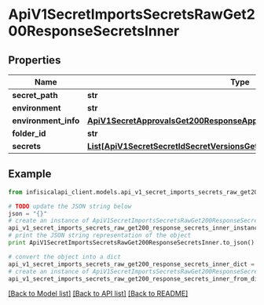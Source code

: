 # ApiV1SecretImportsSecretsRawGet200ResponseSecretsInner


## Properties
Name | Type | Description | Notes
------------ | ------------- | ------------- | -------------
**secret_path** | **str** |  | 
**environment** | **str** |  | 
**environment_info** | [**ApiV1SecretApprovalsGet200ResponseApprovalsInnerEnvironment**](ApiV1SecretApprovalsGet200ResponseApprovalsInnerEnvironment.md) |  | 
**folder_id** | **str** |  | [optional] 
**secrets** | [**List[ApiV1SecretSecretIdSecretVersionsGet200ResponseSecretVersionsInner]**](ApiV1SecretSecretIdSecretVersionsGet200ResponseSecretVersionsInner.md) |  | 

## Example

```python
from infisicalapi_client.models.api_v1_secret_imports_secrets_raw_get200_response_secrets_inner import ApiV1SecretImportsSecretsRawGet200ResponseSecretsInner

# TODO update the JSON string below
json = "{}"
# create an instance of ApiV1SecretImportsSecretsRawGet200ResponseSecretsInner from a JSON string
api_v1_secret_imports_secrets_raw_get200_response_secrets_inner_instance = ApiV1SecretImportsSecretsRawGet200ResponseSecretsInner.from_json(json)
# print the JSON string representation of the object
print ApiV1SecretImportsSecretsRawGet200ResponseSecretsInner.to_json()

# convert the object into a dict
api_v1_secret_imports_secrets_raw_get200_response_secrets_inner_dict = api_v1_secret_imports_secrets_raw_get200_response_secrets_inner_instance.to_dict()
# create an instance of ApiV1SecretImportsSecretsRawGet200ResponseSecretsInner from a dict
api_v1_secret_imports_secrets_raw_get200_response_secrets_inner_from_dict = ApiV1SecretImportsSecretsRawGet200ResponseSecretsInner.from_dict(api_v1_secret_imports_secrets_raw_get200_response_secrets_inner_dict)
```
[[Back to Model list]](../README.md#documentation-for-models) [[Back to API list]](../README.md#documentation-for-api-endpoints) [[Back to README]](../README.md)


